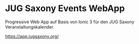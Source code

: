 # JUG Saxony Events WebApp 
Progressive Web App auf Basis von Ionic 3 für den JUG Saxony Veranstaltungskalender.

https://app.jugsaxony.org/
